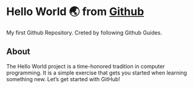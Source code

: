 # Hello World 🌏 from [Github](https://github.com)

My first Github Repository. Creted by following Github Guides.

## About

The Hello World project is a time-honored tradition in computer programming. It is a simple exercise that gets you started when learning something new. Let’s get started with GitHub!
